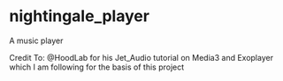 # nightingale_player
A music player

Credit To: @HoodLab for his Jet_Audio tutorial on Media3 and Exoplayer which I am following for the basis of this project
